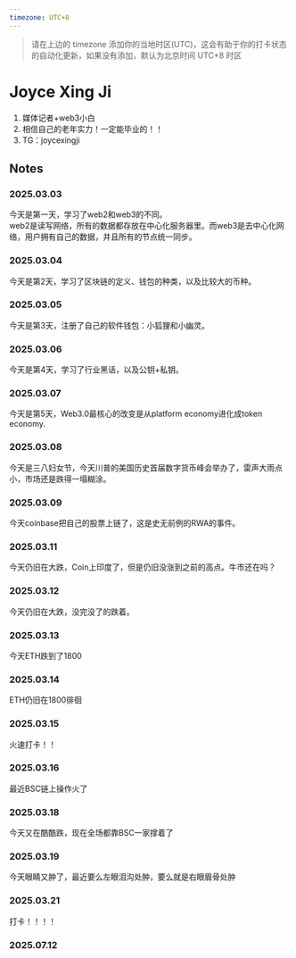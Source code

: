 ```yaml
---
timezone: UTC+8
---
```


> 请在上边的 timezone 添加你的当地时区(UTC)，这会有助于你的打卡状态的自动化更新，如果没有添加，默认为北京时间 UTC+8 时区


# Joyce Xing Ji

1. 媒体记者+web3小白
2. 相信自己的老年实力！一定能毕业的！！
3. TG：joycexingji

## Notes

<!-- Content_START -->

### 2025.03.03

今天是第一天，学习了web2和web3的不同。  
web2是读写网络，所有的数据都存放在中心化服务器里。而web3是去中心化网络，用户拥有自己的数据，并且所有的节点统一同步。

### 2025.03.04

今天是第2天，学习了区块链的定义、钱包的种类，以及比较大的币种。  

### 2025.03.05

今天是第3天，注册了自己的软件钱包：小狐狸和小幽灵。  

### 2025.03.06

今天是第4天，学习了行业黑话，以及公钥+私钥。  

### 2025.03.07

今天是第5天，Web3.0最核心的改变是从platform economy进化成token economy. 

### 2025.03.08

今天是三八妇女节，今天川普的美国历史首届数字货币峰会举办了，雷声大雨点小，市场还是跌得一塌糊涂。

### 2025.03.09

今天coinbase把自己的股票上链了，这是史无前例的RWA的事件。

### 2025.03.11

今天仍旧在大跌，Coin上印度了，但是仍旧没涨到之前的高点。牛市还在吗？

### 2025.03.12

今天仍旧在大跌，没完没了的跌着。

### 2025.03.13

今天ETH跌到了1800

### 2025.03.14

ETH仍旧在1800徘徊

### 2025.03.15

火速打卡！！

### 2025.03.16

最近BSC链上操作火了

### 2025.03.18

今天又在酷酷跌，现在全场都靠BSC一家撑着了

### 2025.03.19

今天眼睛又肿了，最近要么左眼泪沟处肿，要么就是右眼眉骨处肿

### 2025.03.21

打卡！！！！


### 2025.07.12

<!-- Content_END -->
